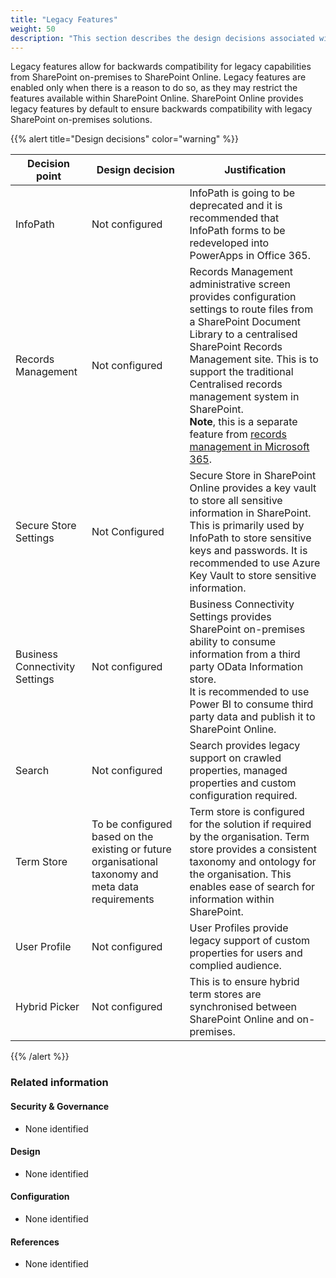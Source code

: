 ```yaml
---
title: "Legacy Features"
weight: 50
description: "This section describes the design decisions associated with SharePoint Legacy Features for system(s) built using ASD's Blueprint for Secure Cloud."
---
```


Legacy features allow for backwards compatibility for legacy capabilities from SharePoint on-premises to SharePoint Online. Legacy features are enabled only when there is a reason to do so, as they may restrict the features available within SharePoint Online. SharePoint Online provides legacy features by default to ensure backwards compatibility with legacy SharePoint on-premises solutions.

{{% alert title="Design decisions" color="warning" %}}

| Decision point                 | Design decision                                                                                     | Justification                                                                                                                                                                                                                                                                                                                                                                                                       |
|--------------------------------|-----------------------------------------------------------------------------------------------------|---------------------------------------------------------------------------------------------------------------------------------------------------------------------------------------------------------------------------------------------------------------------------------------------------------------------------------------------------------------------------------------------------------------------|
| InfoPath                       | Not configured                                                                                      | InfoPath is going to be deprecated and it is recommended that InfoPath forms to be redeveloped into PowerApps in Office 365.                                                                                                                                                                                                                                                                                        |
| Records Management             | Not configured                                                                                      | Records Management administrative screen provides configuration settings to route files from a SharePoint Document Library to a centralised SharePoint Records Management site. This is to support the traditional Centralised records management system in SharePoint.<br>**Note**, this is a separate feature from [records management in Microsoft 365](https://learn.microsoft.com/purview/records-management). |
| Secure Store Settings          | Not Configured                                                                                      | Secure Store in SharePoint Online provides a key vault to store all sensitive information in SharePoint. This is primarily used by InfoPath to store sensitive keys and passwords. It is recommended to use Azure Key Vault to store sensitive information.                                                                                                                                                         |
| Business Connectivity Settings | Not configured                                                                                      | Business Connectivity Settings provides SharePoint on-premises ability to consume information from a third party OData Information store.<br>It is recommended to use Power BI to consume third party data and publish it to SharePoint Online.                                                                                                                                                                     |
| Search                         | Not configured                                                                                      | Search provides legacy support on crawled properties, managed properties and custom configuration required.                                                                                                                                                                                                                                                                                                         |
| Term Store                     | To be configured based on the existing or future organisational taxonomy and meta data requirements | Term store is configured for the solution if required by the organisation. Term store provides a consistent taxonomy and ontology for the organisation. This enables ease of search for information within SharePoint.                                                                                                                                                                                              |
| User Profile                   | Not configured                                                                                      | User Profiles provide legacy support of custom properties for users and complied audience.                                                                                                                                                                                                                                                                                                                          |
| Hybrid Picker                  | Not configured                                                                                      | This is to ensure hybrid term stores are synchronised between SharePoint Online and on-premises.                                                                                                                                                                                                                                                                                                                    |

{{% /alert %}}

### Related information

#### Security & Governance

* None identified

#### Design

* None identified

#### Configuration

* None identified

#### References

* None identified